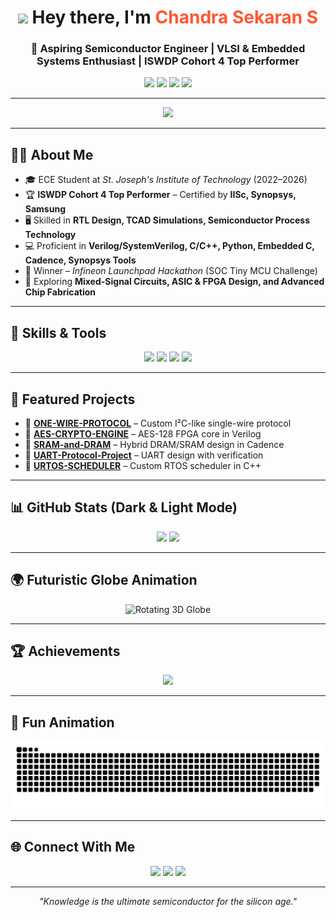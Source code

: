 <h1 align="center">
  <img src="https://media.giphy.com/media/hvRJCLFzcasrR4ia7z/giphy.gif" width="40">
  Hey there, I'm <span style="color:#FF5733;">Chandra Sekaran S</span>
</h1>
<h3 align="center">🚀 Aspiring Semiconductor Engineer | VLSI & Embedded Systems Enthusiast | ISWDP Cohort 4 Top Performer</h3>

<p align="center">
  <a href="mailto:scsvr2004@gmail.com"><img src="https://img.shields.io/badge/Email-D14836?style=for-the-badge&logo=gmail&logoColor=white"></a>
  <a href="https://www.linkedin.com/in/chandra-sekaran-s-1b44b3255/"><img src="https://img.shields.io/badge/LinkedIn-0077B5?style=for-the-badge&logo=linkedin&logoColor=white"></a>
  <a href="https://iamvengeance018.github.io"><img src="https://img.shields.io/badge/Portfolio-FF4088?style=for-the-badge&logo=web&logoColor=white"></a>
  <a href="https://github.com/iamvengeance018"><img src="https://img.shields.io/badge/GitHub-181717?style=for-the-badge&logo=github&logoColor=white"></a>
</p>

---

<p align="center">
  <img src="https://readme-typing-svg.demolab.com?font=Fira+Code&size=25&pause=1000&color=FF6F61&width=700&lines=Passionate+about+VLSI+%26+Semiconductor+Design;RTL+Design+%7C+EDA+Tools+%7C+Embedded+Systems;Open+to+Exciting+Opportunities;Let's+Innovate+Together!">
</p>

---

## 👨‍💻 About Me
- 🎓 ECE Student at *St. Joseph's Institute of Technology* (2022–2026)  
- 🏆 **ISWDP Cohort 4 Top Performer** – Certified by **IISc, Synopsys, Samsung**  
- 🖥️ Skilled in **RTL Design, TCAD Simulations, Semiconductor Process Technology**  
- 💻 Proficient in **Verilog/SystemVerilog, C/C++, Python, Embedded C, Cadence, Synopsys Tools**  
- 🥇 Winner – *Infineon Launchpad Hackathon* (SOC Tiny MCU Challenge)  
- 🌱 Exploring **Mixed-Signal Circuits, ASIC & FPGA Design, and Advanced Chip Fabrication**  

---

## 🚀 Skills & Tools
<p align="center">
  <img src="https://skillicons.dev/icons?i=verilog,cpp,python,embedded,linux,git,vscode" />
  <img src="https://img.shields.io/badge/SystemVerilog-FF9800?style=for-the-badge">
  <img src="https://img.shields.io/badge/Cadence-FF4F00?style=for-the-badge">
  <img src="https://img.shields.io/badge/Synopsys-007ACC?style=for-the-badge">
</p>

---

## 📂 Featured Projects
- 🔹 [**ONE-WIRE-PROTOCOL**](https://github.com/iamvengeance018/ONE-WIRE-PROTOCOL) – Custom I²C-like single-wire protocol  
- 🔹 [**AES-CRYPTO-ENGINE**](https://github.com/iamvengeance018/AES-CRYPTO-ENGINE) – AES-128 FPGA core in Verilog  
- 🔹 [**SRAM-and-DRAM**](https://github.com/iamvengeance018/SRAM-and-DRAM) – Hybrid DRAM/SRAM design in Cadence  
- 🔹 [**UART-Protocol-Project**](https://github.com/iamvengeance018/UART-Protocol-Project) – UART design with verification  
- 🔹 [**URTOS-SCHEDULER**](https://github.com/iamvengeance018/URTOS-SCHEDULER) – Custom RTOS scheduler in C++  

---

## 📊 GitHub Stats (Dark & Light Mode)
<p align="center">
  <picture>
    <source 
      srcset="https://github-readme-stats.vercel.app/api?username=iamvengeance018&show_icons=true&theme=radical"
      media="(prefers-color-scheme: dark)"
    />
    <source
      srcset="https://github-readme-stats.vercel.app/api?username=iamvengeance018&show_icons=true&theme=default"
      media="(prefers-color-scheme: light)"
    />
    <img src="https://github-readme-stats.vercel.app/api?username=iamvengeance018&show_icons=true" height="165" />
  </picture>

  <picture>
    <source 
      srcset="https://github-readme-streak-stats.herokuapp.com/?user=iamvengeance018&theme=radical"
      media="(prefers-color-scheme: dark)"
    />
    <source
      srcset="https://github-readme-streak-stats.herokuapp.com/?user=iamvengeance018&theme=default"
      media="(prefers-color-scheme: light)"
    />
    <img src="https://github-readme-streak-stats.herokuapp.com/?user=iamvengeance018" height="165" />
  </picture>
</p>

---

## 🌍 Futuristic Globe Animation
<p align="center">
  <img src="https://github.com/iamvengeance018/iamvengeance018/blob/main/assets/globe.gif" width="500px" alt="Rotating 3D Globe"/>
</p>

---

## 🏆 Achievements
<p align="center">
  <img src="https://github-profile-trophy.vercel.app/?username=iamvengeance018&theme=dracula&no-frame=true&row=1&column=6">
</p>

---

## 🐍 Fun Animation
<p align="center">
  <img src="https://github.com/Platane/snk/raw/output/github-contribution-grid-snake.svg" alt="snake animation">
</p>

---

## 🌐 Connect With Me
<p align="center">
  <a href="mailto:scsvr2004@gmail.com"><img src="https://img.shields.io/badge/Gmail-D14836?style=for-the-badge&logo=gmail&logoColor=white"></a>
  <a href="https://www.linkedin.com/in/chandra-sekaran-s-1b44b3255/"><img src="https://img.shields.io/badge/LinkedIn-0A66C2?style=for-the-badge&logo=linkedin&logoColor=white"></a>
  <a href="https://iamvengeance018.github.io"><img src="https://img.shields.io/badge/Portfolio-FF4088?style=for-the-badge&logo=web&logoColor=white"></a>
</p>

---

<p align="center"><em>"Knowledge is the ultimate semiconductor for the silicon age."</em></p>
